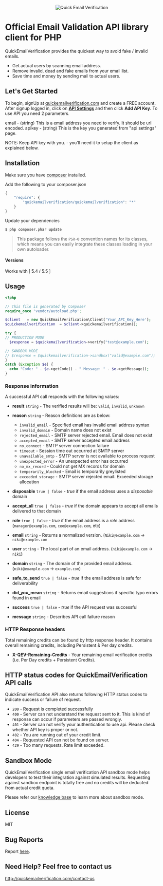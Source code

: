 <p align="center">
  <img src="http://quickemailverification.com/extra/images/logo_github.png" alt="Quick Email Verification">
  <br>
</p>


# Official Email Validation API library client for PHP

QuickEmailVerification provides the quickest way to avoid fake / invalid emails.

* Get actual users by scanning email address.
* Remove invalid, dead and fake emails from your email list.
* Save time and money by sending mail to actual users.

## Let's Get Started

To begin, signUp at [quickemailverification.com](http://quickemailverification.com) and create a FREE account. After signup logged in, click on **[API Settings](http://quickemailverification.com/apisettings)** and then click **Add API Key**. To use API you need 2 parameters.

email - (string) This is a email address you need to verify. It should be url encoded.
apikey - (string) This is the key you generated from "api settings" page.

NOTE: Keep API key with you. - you'll need it to setup the client as explained below.

## Installation

Make sure you have [composer](https://getcomposer.org) installed.

Add the following to your composer.json

```js
{
    "require": {
        "quickemailverification/quickemailverification": "*"
    }
}
```

Update your dependencies

```bash
$ php composer.phar update
```

> This package follows the `PSR-0` convention names for its classes, which means you can easily integrate these classes loading in your own autoloader.

#### Versions

Works with [ 5.4 / 5.5 ]

## Usage

```php
<?php

// This file is generated by Composer
require_once 'vendor/autoload.php';

$client   = new QuickEmailVerification\Client('Your_API_Key_Here');
$quickemailverification  = $client->quickemailverification();

try {
// PRODUCTION MODE
  $response = $quickemailverification->verify("test@example.com");

// SANDBOX MODE
// $response = $quickemailverification->sandbox("valid@example.com");
}
catch (Exception $e) {
  echo "Code: " . $e->getCode() . " Message: " . $e->getMessage();
}
```

### Response information

A successful API call responds with the following values:

- **result** `string` - The verified results will be: `valid`, `invalid`, `unknown`
- **reason** `string` - Reason definitions are as below:
  - `invalid_email` - Specified email has invalid email address syntax
  - `invalid_domain` - Domain name does not exist
  - `rejected_email` - SMTP server rejected email. Email does not exist
  - `accepted_email` - SMTP server accepted email address
  - `no_connect` - SMTP server connection failure
  - `timeout` -  Session time out occurred at SMTP server
  - `unavailable_smtp` - SMTP server is not available to process request
  - `unexpected_error` - An unexpected error has occurred
  - `no_mx_record` - Could not get MX records for domain
  - `temporarily_blocked` - Email is temporarily greylisted 
  - `exceeded_storage` - SMTP server rejected email. Exceeded storage allocation

- **disposable**  `true | false` - *true* if the email address uses a *disposable* domain
- **accept_all**  `true | false` - *true* if the domain appears to accept all emails delivered to that domain
- **role**  `true | false` - *true* if the email address is a *role* address (`manager@example.com`, `ceo@example.com`, etc)
- **email** `string` - Returns a normalized version. (`Niki@example.com` -> `niki@example.com`
- **user** `string` - The local part of an email address. (`niki@example.com` -> `niki`)
- **domain** `string` - The domain of the provided email address. (`niki@example.com` -> `example.com`)
- **safe_to_send** `true | false` - *true* if the email address is safe for deliverability
- **did_you_mean** `string` - Returns email suggestions if specific typo errors found in email
- **success** `true | false` - *true* if the API request was successful
- **message** `string` - Describes API call failure reason

### HTTP Response headers

Total remaining credits can be found by http response header. It contains overall remaining credits, including Persistent & Per day credits.

- **X-QEV-Remaining-Credits** - Your remaining email verification credits (i.e. Per Day credits + Persistent Credits).

## HTTP status codes for QuickEmailVerification API calls

QuickEmailVerification API also returns following HTTP status codes to indicate success or failure of request.

- `200` - Request is completed successfully
- `400` - Server can not understand the request sent to it. This is kind of response can occur if parameters are passed wrongly.
- `401` - Server can not verify your authentication to use api. Please check whether API key is proper or not.
- `402` - You are running out of your credit limit.
- `404` - Requested API can not be found on server.
- `429` - Too many requests. Rate limit exceeded.

## Sandbox Mode
QuickEmailVerification single email verification API sandbox mode helps developers to test their integration against simulated results. Requesting against sandbox endpoint is totally free and no credits will be deducted from actual credit quota.

Please refer our [knowledge base](http://docs.quickemailverification.com/email-verification-api/sandbox-mode) to learn more about sandbox mode.

## License
MIT

## Bug Reports
Report [here](https://github.com/quickemailverification/quickemailverification-php/issues).

## Need Help? Feel free to contact us
http://quickemailverification.com/contact-us
